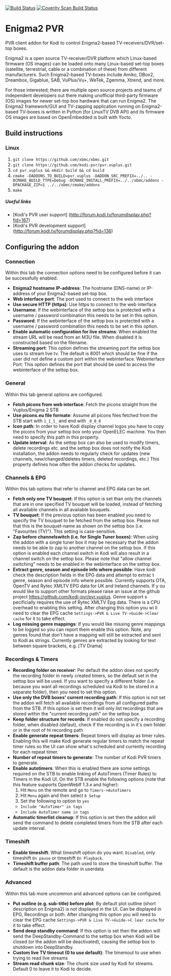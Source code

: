 [![Build Status](https://travis-ci.org/kodi-pvr/pvr.vuplus.svg?branch=master)](https://travis-ci.org/kodi-pvr/pvr.vuplus)
[![Coverity Scan Build Status](https://scan.coverity.com/projects/5120/badge.svg)](https://scan.coverity.com/projects/5120)

# Enigma2 PVR
PVR client addon for Kodi to control Enigma2-based TV-receivers/DVR/set-top boxes. 

Enigma2 is a open source TV-receiver/DVR platform which Linux-based firmware (OS images) can be loaded onto many Linux-based set-top boxes (satellite, terrestrial, cable or a combination of these) from different manufacturers. Such Enigma2-based TV-boxes include Amiko, DBox2, Dreambox, Gigablue, SAB, VuPlus/Vu+, WeTek, Zgemma, Xtrend, and more. 

For those interested; there are multiple open source projects and teams of independent developers out there making unofficial third-party firmware (OS) images for newer set-top box hardware that can run Enigma2. The Enigma2 framework/GUI and TV-zapping application running on Enigma2-based TV-boxes is written in Python (for LinuxTV DVB API) and its firmware OS images are based on OpenEmbedded is built with Yocto. 

## Build instructions

### Linux

1. `git clone https://github.com/xbmc/xbmc.git`
2. `git clone https://github.com/kodi-pvr/pvr.vuplus.git`
3. `cd pvr.vuplus && mkdir build && cd build`
4. `cmake -DADDONS_TO_BUILD=pvr.vuplus -DADDON_SRC_PREFIX=../.. -DCMAKE_BUILD_TYPE=Debug -DCMAKE_INSTALL_PREFIX=../../xbmc/addons -DPACKAGE_ZIP=1 ../../xbmc/cmake/addons`
5. `make`

##### Useful links

* [Kodi's PVR user support] (http://forum.kodi.tv/forumdisplay.php?fid=167)
* [Kodi's PVR development support] (http://forum.kodi.tv/forumdisplay.php?fid=136)

## Configuring the addon

### Connection
Within this tab the connection options need to be configured before it can be successfully enabled.

* **Enigma2 hostname IP-address**: The hostname (DNS-name) or IP-address of your Enigma2-based set-top box.
* **Web interface port**: The port used to connect to the web interface
* **Use secure HTTP (https)**: Use https to connect to the web interface
* **Username**: If the webinterface of the settop box is protected with a username / password combination this needs to be set in this option.
* **Password**: If the webinterface of the settop box is protected with a username / password combination this needs to be set in this option.
* **Enable automatic configuration for live streams**: When enabled the stream URL will be read from an M3U file. When disabled it is constructed based on the filename.
* **Streaming port**: This option defines the streaming port the settop box uses to stream live tv. The default is 8001 which should be fine if the user did not define a custom port within the webinterface.
Webinterface Port: This option defines the port that should be used to access the webinterface of the settop box.

### General
Within this tab general options are configured.

* **Fetch picons from web interface**: Fetch the picons straight from the Vuplus/Enigma 2 STB
* **Use picons.eu file formate**: Assume all picons files fetched from the STB start with `1_1_1_` and end with `_0_0_0`
* **Icon path**: In order to have Kodi display channel logos you have to copy the picons from your settop box onto your OpenELEC machine. You then need to specify this path in this property.
* **Update interval**: As the settop box can also be used to modify timers, delete recordings etc. and the settop box does not notify the Kodi installation, the addon needs to regularly check for updates (new channels, new/changed/deletes timers, deleted recordings, etc.) This property defines how often the addon checks for updates.

### Channels & EPG
Within this tab options that refer to channel and EPG data can be set.

* **Fetch only one TV bouquet**: If this option is set than only the channels that are in one specified TV bouquet will be loaded, instead of fetching all available channels in all available bouquets.
* **TV bouquet**: If the previous option has been enabled you need to specify the TV bouquet to be fetched from the settop box. Please not that this is the bouquet-name as shown on the settop box (i.e. "Favourites (TV)"). This setting is case-sensitive.
* **Zap before channelswitch (i.e. for Single Tuner boxes)**: When using the addon with a single tuner box it may be necessary that the addon needs to be able to zap to another channel on the settop box. If this option is enabled each channel switch in Kodi will also result in a channel switch on the settop box. Please note that "allow channel switching" needs to be enabled in the webinterface on the settop box.
* **Extract genre, season and episode info where possible**: Have kodi check the description fields in the EPG data and attempt to extrac
t genre, season and episode info where possible. Currently supports OTA, OpenTV and Rytec XMLTV EPG data for UK and Ireland channels. If y
ou would like to support other formats please raise an issue at the github project https://github.com/kodi-pvr/pvr.vuplus. Genre support s
pecificially requires the use of Rytec XMLTV Epg data. There is a CPU overhead to enabling this setting. After changing this option you wi
ll need to clear the EPG cache `Settings->PVR & Live TV->Guide->Clear cache` for it to take effect.
* **Log missing genre mappings**: If you would like missing genre mappings to be logged so you can report them enable this option. Note, any genres found that don't have a mapping will still be extracted and sent to Kodi as strings. Currently genres are extracted by looking for text between square brackets, e.g. [TV Drama]

### Recordings & Timers

* **Recording folder on receiver**: Per default the addon does not specify the recording folder in newly created timers, so the default set in the settop box will be used. If you want to specify a different folder (i.e. because you want all recordings scheduled via Kodi to be stored in a separate folder), then you need to set this option.
* **Use only the DVB boxes' current recording path**: If this option is not set the addon will fetch all available recordings from all configured paths from the STB. If this option is set then it will only list recordings that are stored within the "current recording path" on the settop box.
* **Keep folder structure for records**: If enabled do not specify a recording folder, when disabled (defaut), check if the recording is in it's own folder or in the root of ht recording path
* **Enable generate repeat timers**: Repeat timers will display as timer rules. Enabling this will make Kodi generate regular timers to match the repeat timer rules so the UI can show what's scheduled and currently recording for each repeat timer.
* **Number of repeat timers to generate**: The number of Kodi PVR timers to generate.
* **Enable autotimers**: When this is enabled there are some settings required on the STB to enable linking of AutoTimers (Timer Rules) to Timers in the Kodi UI. On the STB enable the following options (note that this feature supports OpenWebIf 1.3.x and higher):
  1. Hit `Menu` on the remote and go to `Timers->AutoTimers`
  2. Hit `Menu` again and then select `6 Setup`
  3. Set the following to option to `yes`
    * `Include "AutoTimer" in tags`
    * `Include AutoTimer name in tags`
* **Automatic timerlist cleanup**: If this option is set then the addon will send the command to delete completed timers from the STB after each update interval.

### Timeshift
* **Enable timeshift**: What timeshift option do you want. `Disabled`, only timeshift `On pause` or timeshift `On Playback`.
* **Timeshift buffer path**: The path used to store the timeshoft buffer. The default is the addon data folder in userdata

### Advanced
Within this tab more uncommon and advanced options can be configured.

* **Put outline (e.g. sub-title) before plot**: By default plot outline (short description on Enigma2) is not displayed in the UI. Can be
 displayed in EPG, Recordings or both. After changing this option you will need to clear the EPG cache `Settings->PVR & Live TV->Guide->C
lear cache` for it to take effect.
* **Send deep standby command**: If this option is set then the addon will send the DeepStandby-Command to the settop box when Kodi will be closed (or the addon will be deactivated), causing the settop box to shutdown into DeepStandby.
* **Custom live TV timeout (0 to use default)**: The timemout to use when trying to read live streams
* **Stream read chunk size**: The chunk size used by Kodi for streams. Default 0 to leave it to Kodi to decide.

